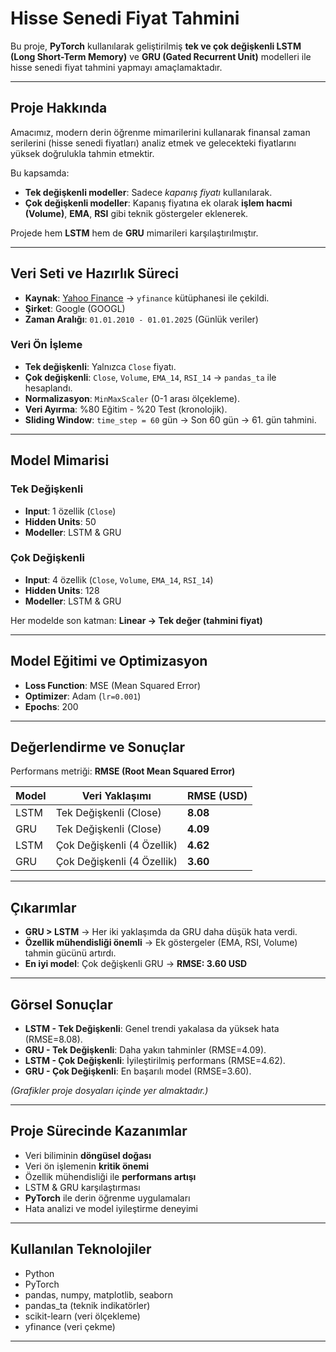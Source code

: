 # Hisse Senedi Fiyat Tahmini

Bu proje, **PyTorch** kullanılarak geliştirilmiş **tek ve çok değişkenli LSTM (Long Short-Term Memory)** ve **GRU (Gated Recurrent Unit)** modelleri ile hisse senedi fiyat tahmini yapmayı amaçlamaktadır.

---

## Proje Hakkında

Amacımız, modern derin öğrenme mimarilerini kullanarak finansal zaman serilerini (hisse senedi fiyatları) analiz etmek ve gelecekteki fiyatlarını yüksek doğrulukla tahmin etmektir.  

Bu kapsamda:  
- **Tek değişkenli modeller**: Sadece *kapanış fiyatı* kullanılarak.  
- **Çok değişkenli modeller**: Kapanış fiyatına ek olarak **işlem hacmi (Volume)**, **EMA**, **RSI** gibi teknik göstergeler eklenerek.  

Projede hem **LSTM** hem de **GRU** mimarileri karşılaştırılmıştır.

---

## Veri Seti ve Hazırlık Süreci

- **Kaynak**: [Yahoo Finance](https://finance.yahoo.com/) → `yfinance` kütüphanesi ile çekildi.  
- **Şirket**: Google (GOOGL)  
- **Zaman Aralığı**: `01.01.2010 - 01.01.2025` (Günlük veriler)

### Veri Ön İşleme
- **Tek değişkenli**: Yalnızca `Close` fiyatı.  
- **Çok değişkenli**: `Close`, `Volume`, `EMA_14`, `RSI_14` → `pandas_ta` ile hesaplandı.  
- **Normalizasyon**: `MinMaxScaler` (0-1 arası ölçekleme).  
- **Veri Ayırma**: %80 Eğitim - %20 Test (kronolojik).  
- **Sliding Window**: `time_step = 60` gün → Son 60 gün → 61. gün tahmini.

---

##  Model Mimarisi

### Tek Değişkenli
- **Input**: 1 özellik (`Close`)  
- **Hidden Units**: 50  
- **Modeller**: LSTM & GRU  

### Çok Değişkenli
- **Input**: 4 özellik (`Close`, `Volume`, `EMA_14`, `RSI_14`)  
- **Hidden Units**: 128  
- **Modeller**: LSTM & GRU  

Her modelde son katman: **Linear → Tek değer (tahmini fiyat)**  

---

##  Model Eğitimi ve Optimizasyon

- **Loss Function**: MSE (Mean Squared Error)  
- **Optimizer**: Adam (`lr=0.001`)  
- **Epochs**: 200  

---

## Değerlendirme ve Sonuçlar

Performans metriği: **RMSE (Root Mean Squared Error)**  

| Model | Veri Yaklaşımı | RMSE (USD) |
|-------|----------------|------------|
| LSTM  | Tek Değişkenli (Close) | **8.08** |
| GRU   | Tek Değişkenli (Close) | **4.09** |
| LSTM  | Çok Değişkenli (4 Özellik) | **4.62** |
| GRU   | Çok Değişkenli (4 Özellik) | **3.60** |

---

## Çıkarımlar

- **GRU > LSTM** → Her iki yaklaşımda da GRU daha düşük hata verdi.  
- **Özellik mühendisliği önemli** → Ek göstergeler (EMA, RSI, Volume) tahmin gücünü artırdı.  
- **En iyi model**: Çok değişkenli GRU → **RMSE: 3.60 USD**

---

## Görsel Sonuçlar

- **LSTM - Tek Değişkenli**: Genel trendi yakalasa da yüksek hata (RMSE=8.08).  
- **GRU - Tek Değişkenli**: Daha yakın tahminler (RMSE=4.09).  
- **LSTM - Çok Değişkenli**: İyileştirilmiş performans (RMSE=4.62).  
- **GRU - Çok Değişkenli**: En başarılı model (RMSE=3.60).  

*(Grafikler proje dosyaları içinde yer almaktadır.)*

---

## Proje Sürecinde Kazanımlar

- Veri biliminin **döngüsel doğası**  
- Veri ön işlemenin **kritik önemi**  
- Özellik mühendisliği ile **performans artışı**  
- LSTM & GRU karşılaştırması  
- **PyTorch** ile derin öğrenme uygulamaları  
- Hata analizi ve model iyileştirme deneyimi  

---

## Kullanılan Teknolojiler

- Python  
- PyTorch  
- pandas, numpy, matplotlib, seaborn  
- pandas_ta (teknik indikatörler)  
- scikit-learn (veri ölçekleme)  
- yfinance (veri çekme)

---

